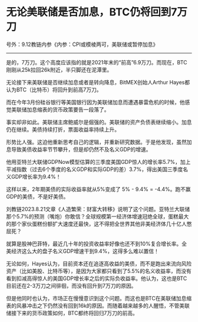 # 无论美联储是否加息，BTC仍将回到7万刀

号外：9.12教链内参《内参：CPI或模棱两可，美联储或暂停加息》

---

是的，7万刀。这个高度应该指的就是2021年末的“前高”6.9万刀。而现在，BTC刚刚从25k拉回26k附近，半只脚还在泥潭里。

无论接下来美联储是否继续加息或者是转向降息，BitMEX创始人Arthur Hayes都认为BTC（比特币）将回升到前高7万刀。

而在今年3月份硅谷银行等美国银行因为美联储加息而遭遇暴雷危机的时候，他感觉美联储加息缩表的货币政策要告一段落了。

事实却非如此。美联储主席鲍威尔是倔强的。美联储的资产负债表继续缩小。加息仍在继续。美债持续打折，票面收益率持续上升。

形势比人强。这迫他重新思考自己的逻辑，并重新研究数据。于是他发现，虽然加息导致美债收益率节节攀升，但是却仍然不及名义GDP的增速。

他用亚特兰大联储GDPNow模型估算的三季度美国GDP惊人的增长率5.7%，加上平减指数（过去6个季度的名义GDP和实际GDP的差）3.7%，得出美国三季度名义GDP增长率为9.4%！

这样以来，2年期美债的实际收益率就从5%变成了 5% - 9.4% = -4.4%。跑不赢GDP的美债，不是好美债。

刘教链2023.8.21文章《人造繁荣：财富大转移》说明了这个问题。亚特兰大联储那个5.7%的预测（嘴炮）你敢信？全球规模第一经济体增速冠绝全球，蛋糕最大的那个家伙蛋糕份额扩大速度还最快，这不得把全世界其他非美经济体几十亿人憋屈死？

就算是股神巴菲特，最近几十年的投资收益率好像也还不到10%复合增长率。全美经济这么大的盘子名义GDP增速干到9.4%，这得多么难以置信！

无论如何，Hayes认为，目前资本还在追逐高收益的美债，而不是跑出来流向风险资产（比如美股、比特币等），是因为大家都只看到了5.5%的名义收益率，而没有看到扣减高得惊人的美国GDP增长率之后的实际负收益率。他认为，这也是BTC目前还在2-3万刀之间徘徊，而没有回升到7万刀的原因。

但是他同时也认为，市场正在慢慢意识到这个问题。而这也是BTC在美联储加息缩表的风暴冲击之下仍然没有回到16k的原因。而随着越来越多的人醒悟，不管美联储接下来的货币政策如何，BTC都终将回归7万刀的前高。


